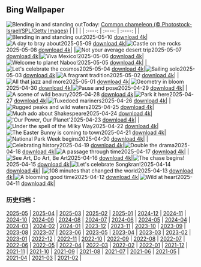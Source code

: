 ## Bing Wallpaper
![](https://cn.bing.com/th?id=OHR.CuteChameleon_EN-US6483346105_UHD.jpg&w=1000 "Blending in and standing out")Today: [Common chameleon (© Photostock-Israel/SPL/Getty Images)](https://cn.bing.com/th?id=OHR.CuteChameleon_EN-US6483346105_UHD.jpg)
|      |      |      |
| :----: | :----: | :----: |
|![](https://cn.bing.com/th?id=OHR.CuteChameleon_EN-US6483346105_UHD.jpg&pid=hp&w=384&h=216&rs=1&c=4 "Blending in and standing out")2025-05-10 [download 4k](https://cn.bing.com/th?id=OHR.CuteChameleon_EN-US6483346105_UHD.jpg)|![](https://cn.bing.com/th?id=OHR.RhyoliteDonkeys_EN-US6439068828_UHD.jpg&pid=hp&w=384&h=216&rs=1&c=4 "A day to bray about")2025-05-09 [download 4k](https://cn.bing.com/th?id=OHR.RhyoliteDonkeys_EN-US6439068828_UHD.jpg)|![](https://cn.bing.com/th?id=OHR.DunluceIreland_EN-US6236791025_UHD.jpg&pid=hp&w=384&h=216&rs=1&c=4 "Castle on the rocks")2025-05-08 [download 4k](https://cn.bing.com/th?id=OHR.DunluceIreland_EN-US6236791025_UHD.jpg)|
|![](https://cn.bing.com/th?id=OHR.FlyoverNamibia_EN-US6033011196_UHD.jpg&pid=hp&w=384&h=216&rs=1&c=4 "Not your average desert trip")2025-05-07 [download 4k](https://cn.bing.com/th?id=OHR.FlyoverNamibia_EN-US6033011196_UHD.jpg)|![](https://cn.bing.com/th?id=OHR.CincoFlags_EN-US5873749093_UHD.jpg&pid=hp&w=384&h=216&rs=1&c=4 "Viva Mexico!")2025-05-06 [download 4k](https://cn.bing.com/th?id=OHR.CincoFlags_EN-US5873749093_UHD.jpg)|![](https://cn.bing.com/th?id=OHR.SevilleNaboo_EN-US5814352031_UHD.jpg&pid=hp&w=384&h=216&rs=1&c=4 "Welcome to planet Naboo!")2025-05-05 [download 4k](https://cn.bing.com/th?id=OHR.SevilleNaboo_EN-US5814352031_UHD.jpg)|
|![](https://cn.bing.com/th?id=OHR.ArchesGalaxy_EN-US5690613383_UHD.jpg&pid=hp&w=384&h=216&rs=1&c=4 "Let's celebrate the cosmos")2025-05-04 [download 4k](https://cn.bing.com/th?id=OHR.ArchesGalaxy_EN-US5690613383_UHD.jpg)|![](https://cn.bing.com/th?id=OHR.BrazilHeron_EN-US5602369723_UHD.jpg&pid=hp&w=384&h=216&rs=1&c=4 "Sailing solo")2025-05-03 [download 4k](https://cn.bing.com/th?id=OHR.BrazilHeron_EN-US5602369723_UHD.jpg)|![](https://cn.bing.com/th?id=OHR.PinkPlumeria_EN-US3595771407_UHD.jpg&pid=hp&w=384&h=216&rs=1&c=4 "A fragrant tradition")2025-05-02 [download 4k](https://cn.bing.com/th?id=OHR.PinkPlumeria_EN-US3595771407_UHD.jpg)|
|![](https://cn.bing.com/th?id=OHR.ColtraneBand_EN-US3561448385_UHD.jpg&pid=hp&w=384&h=216&rs=1&c=4 "All that jazz and more")2025-05-01 [download 4k](https://cn.bing.com/th?id=OHR.ColtraneBand_EN-US3561448385_UHD.jpg)|![](https://cn.bing.com/th?id=OHR.GardensVillandry_EN-US3529015856_UHD.jpg&pid=hp&w=384&h=216&rs=1&c=4 "Geometry in bloom")2025-04-30 [download 4k](https://cn.bing.com/th?id=OHR.GardensVillandry_EN-US3529015856_UHD.jpg)|![](https://cn.bing.com/th?id=OHR.OrangeImpala_EN-US3494359572_UHD.jpg&pid=hp&w=384&h=216&rs=1&c=4 "Pause and pose")2025-04-29 [download 4k](https://cn.bing.com/th?id=OHR.OrangeImpala_EN-US3494359572_UHD.jpg)|
|![](https://cn.bing.com/th?id=OHR.KilaueaCaldera_EN-US7764962675_UHD.jpg&pid=hp&w=384&h=216&rs=1&c=4 "A scene of wild beauty")2025-04-28 [download 4k](https://cn.bing.com/th?id=OHR.KilaueaCaldera_EN-US7764962675_UHD.jpg)|![](https://cn.bing.com/th?id=OHR.RedwoodGrove_EN-US3412092024_UHD.jpg&pid=hp&w=384&h=216&rs=1&c=4 "Park it here")2025-04-27 [download 4k](https://cn.bing.com/th?id=OHR.RedwoodGrove_EN-US3412092024_UHD.jpg)|![](https://cn.bing.com/th?id=OHR.MagellanicPenguin_EN-US3332048594_UHD.jpg&pid=hp&w=384&h=216&rs=1&c=4 "Tuxedoed mariners")2025-04-26 [download 4k](https://cn.bing.com/th?id=OHR.MagellanicPenguin_EN-US3332048594_UHD.jpg)|
|![](https://cn.bing.com/th?id=OHR.KenaiSpires_EN-US3294247007_UHD.jpg&pid=hp&w=384&h=216&rs=1&c=4 "Rugged peaks and wild waters")2025-04-25 [download 4k](https://cn.bing.com/th?id=OHR.KenaiSpires_EN-US3294247007_UHD.jpg)|![](https://cn.bing.com/th?id=OHR.GlobeTheatre_EN-US3262022178_UHD.jpg&pid=hp&w=384&h=216&rs=1&c=4 "Much ado about Shakespeare")2025-04-24 [download 4k](https://cn.bing.com/th?id=OHR.GlobeTheatre_EN-US3262022178_UHD.jpg)|![](https://cn.bing.com/th?id=OHR.YellowstoneSpring_EN-US2710865870_UHD.jpg&pid=hp&w=384&h=216&rs=1&c=4 "'Our Power, Our Planet'")2025-04-23 [download 4k](https://cn.bing.com/th?id=OHR.YellowstoneSpring_EN-US2710865870_UHD.jpg)|
|![](https://cn.bing.com/th?id=OHR.JoshuaStars_EN-US2563220033_UHD.jpg&pid=hp&w=384&h=216&rs=1&c=4 "Under the spell of the Milky Way")2025-04-22 [download 4k](https://cn.bing.com/th?id=OHR.JoshuaStars_EN-US2563220033_UHD.jpg)|![](https://cn.bing.com/th?id=OHR.BunnyLove_EN-US2535495337_UHD.jpg&pid=hp&w=384&h=216&rs=1&c=4 "The Easter Bunny is coming to town")2025-04-21 [download 4k](https://cn.bing.com/th?id=OHR.BunnyLove_EN-US2535495337_UHD.jpg)|![](https://cn.bing.com/th?id=OHR.ZionValley_EN-US2520458606_UHD.jpg&pid=hp&w=384&h=216&rs=1&c=4 "National Park Week begins")2025-04-20 [download 4k](https://cn.bing.com/th?id=OHR.ZionValley_EN-US2520458606_UHD.jpg)|
|![](https://cn.bing.com/th?id=OHR.GoremeTurkey_EN-US1897945450_UHD.jpg&pid=hp&w=384&h=216&rs=1&c=4 "Celebrating history")2025-04-19 [download 4k](https://cn.bing.com/th?id=OHR.GoremeTurkey_EN-US1897945450_UHD.jpg)|![](https://cn.bing.com/th?id=OHR.EcuadorBird_EN-US1037921621_UHD.jpg&pid=hp&w=384&h=216&rs=1&c=4 "Double the drama")2025-04-18 [download 4k](https://cn.bing.com/th?id=OHR.EcuadorBird_EN-US1037921621_UHD.jpg)|![](https://cn.bing.com/th?id=OHR.KachinaBridge_EN-US1000475196_UHD.jpg&pid=hp&w=384&h=216&rs=1&c=4 "A passage through time")2025-04-17 [download 4k](https://cn.bing.com/th?id=OHR.KachinaBridge_EN-US1000475196_UHD.jpg)|
|![](https://cn.bing.com/th?id=OHR.BeachArt_EN-US0911239616_UHD.jpg&pid=hp&w=384&h=216&rs=1&c=4 "See Art, Do Art, Be Art")2025-04-16 [download 4k](https://cn.bing.com/th?id=OHR.BeachArt_EN-US0911239616_UHD.jpg)|![](https://cn.bing.com/th?id=OHR.SpottedDolphins_EN-US0872892049_UHD.jpg&pid=hp&w=384&h=216&rs=1&c=4 "The chase begins!")2025-04-15 [download 4k](https://cn.bing.com/th?id=OHR.SpottedDolphins_EN-US0872892049_UHD.jpg)|![](https://cn.bing.com/th?id=OHR.ThailandPagodas_EN-US8039751329_UHD.jpg&pid=hp&w=384&h=216&rs=1&c=4 "Let's celebrate Songkran!")2025-04-14 [download 4k](https://cn.bing.com/th?id=OHR.ThailandPagodas_EN-US8039751329_UHD.jpg)|
|![](https://cn.bing.com/th?id=OHR.SpaceFlight_EN-US8143075629_UHD.jpg&pid=hp&w=384&h=216&rs=1&c=4 "108 minutes that changed the world")2025-04-13 [download 4k](https://cn.bing.com/th?id=OHR.SpaceFlight_EN-US8143075629_UHD.jpg)|![](https://cn.bing.com/th?id=OHR.TulipsWindmill_EN-US8114977846_UHD.jpg&pid=hp&w=384&h=216&rs=1&c=4 "A blooming good time")2025-04-12 [download 4k](https://cn.bing.com/th?id=OHR.TulipsWindmill_EN-US8114977846_UHD.jpg)|![](https://cn.bing.com/th?id=OHR.LittleFoxes_EN-US8078019606_UHD.jpg&pid=hp&w=384&h=216&rs=1&c=4 "Wild at heart")2025-04-11 [download 4k](https://cn.bing.com/th?id=OHR.LittleFoxes_EN-US8078019606_UHD.jpg)|

### 历史归档：
[2025-05](https://github.com/liujiazhen/bing-wallpaper/tree/main/picture/2025-05/) | [2025-04](https://github.com/liujiazhen/bing-wallpaper/tree/main/picture/2025-04/) | [2025-03](https://github.com/liujiazhen/bing-wallpaper/tree/main/picture/2025-03/) | [2025-02](https://github.com/liujiazhen/bing-wallpaper/tree/main/picture/2025-02/) | [2025-01](https://github.com/liujiazhen/bing-wallpaper/tree/main/picture/2025-01/) | [2024-12](https://github.com/liujiazhen/bing-wallpaper/tree/main/picture/2024-12/) | [2024-11](https://github.com/liujiazhen/bing-wallpaper/tree/main/picture/2024-11/) | [2024-10](https://github.com/liujiazhen/bing-wallpaper/tree/main/picture/2024-10/) | 
[2024-09](https://github.com/liujiazhen/bing-wallpaper/tree/main/picture/2024-09/) | [2024-08](https://github.com/liujiazhen/bing-wallpaper/tree/main/picture/2024-08/) | [2024-07](https://github.com/liujiazhen/bing-wallpaper/tree/main/picture/2024-07/) | [2024-06](https://github.com/liujiazhen/bing-wallpaper/tree/main/picture/2024-06/) | [2024-05](https://github.com/liujiazhen/bing-wallpaper/tree/main/picture/2024-05/) | [2024-04](https://github.com/liujiazhen/bing-wallpaper/tree/main/picture/2024-04/) | [2024-03](https://github.com/liujiazhen/bing-wallpaper/tree/main/picture/2024-03/) | [2024-02](https://github.com/liujiazhen/bing-wallpaper/tree/main/picture/2024-02/) | 
[2024-01](https://github.com/liujiazhen/bing-wallpaper/tree/main/picture/2024-01/) | [2023-12](https://github.com/liujiazhen/bing-wallpaper/tree/main/picture/2023-12/) | [2023-11](https://github.com/liujiazhen/bing-wallpaper/tree/main/picture/2023-11/) | [2023-10](https://github.com/liujiazhen/bing-wallpaper/tree/main/picture/2023-10/) | [2023-09](https://github.com/liujiazhen/bing-wallpaper/tree/main/picture/2023-09/) | [2023-08](https://github.com/liujiazhen/bing-wallpaper/tree/main/picture/2023-08/) | [2023-07](https://github.com/liujiazhen/bing-wallpaper/tree/main/picture/2023-07/) | [2023-06](https://github.com/liujiazhen/bing-wallpaper/tree/main/picture/2023-06/) | 
[2023-05](https://github.com/liujiazhen/bing-wallpaper/tree/main/picture/2023-05/) | [2023-04](https://github.com/liujiazhen/bing-wallpaper/tree/main/picture/2023-04/) | [2023-03](https://github.com/liujiazhen/bing-wallpaper/tree/main/picture/2023-03/) | [2023-02](https://github.com/liujiazhen/bing-wallpaper/tree/main/picture/2023-02/) | [2023-01](https://github.com/liujiazhen/bing-wallpaper/tree/main/picture/2023-01/) | [2022-12](https://github.com/liujiazhen/bing-wallpaper/tree/main/picture/2022-12/) | [2022-11](https://github.com/liujiazhen/bing-wallpaper/tree/main/picture/2022-11/) | [2022-10](https://github.com/liujiazhen/bing-wallpaper/tree/main/picture/2022-10/) | 
[2022-09](https://github.com/liujiazhen/bing-wallpaper/tree/main/picture/2022-09/) | [2022-08](https://github.com/liujiazhen/bing-wallpaper/tree/main/picture/2022-08/) | [2022-07](https://github.com/liujiazhen/bing-wallpaper/tree/main/picture/2022-07/) | [2022-06](https://github.com/liujiazhen/bing-wallpaper/tree/main/picture/2022-06/) | [2022-05](https://github.com/liujiazhen/bing-wallpaper/tree/main/picture/2022-05/) | [2022-04](https://github.com/liujiazhen/bing-wallpaper/tree/main/picture/2022-04/) | [2022-03](https://github.com/liujiazhen/bing-wallpaper/tree/main/picture/2022-03/) | [2022-02](https://github.com/liujiazhen/bing-wallpaper/tree/main/picture/2022-02/) | 
[2022-01](https://github.com/liujiazhen/bing-wallpaper/tree/main/picture/2022-01/) | [2021-12](https://github.com/liujiazhen/bing-wallpaper/tree/main/picture/2021-12/) | [2021-11](https://github.com/liujiazhen/bing-wallpaper/tree/main/picture/2021-11/) | [2021-10](https://github.com/liujiazhen/bing-wallpaper/tree/main/picture/2021-10/) | [2021-09](https://github.com/liujiazhen/bing-wallpaper/tree/main/picture/2021-09/) | [2021-08](https://github.com/liujiazhen/bing-wallpaper/tree/main/picture/2021-08/) | [2021-07](https://github.com/liujiazhen/bing-wallpaper/tree/main/picture/2021-07/) | [2021-06](https://github.com/liujiazhen/bing-wallpaper/tree/main/picture/2021-06/) | 
[2021-05](https://github.com/liujiazhen/bing-wallpaper/tree/main/picture/2021-05/) | [2021-04](https://github.com/liujiazhen/bing-wallpaper/tree/main/picture/2021-04/) | [2021-03](https://github.com/liujiazhen/bing-wallpaper/tree/main/picture/2021-03/) | [2021-02](https://github.com/liujiazhen/bing-wallpaper/tree/main/picture/2021-02/) | 